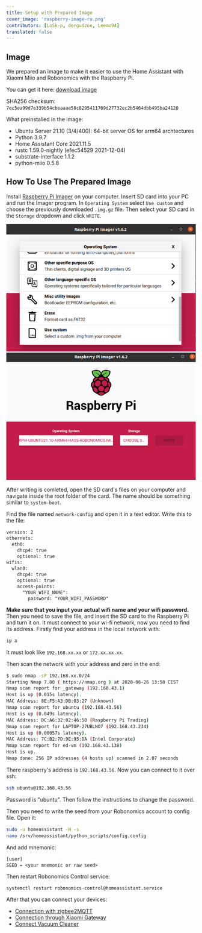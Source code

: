 ```yaml
---
title: Setup with Prepared Image
cover_image: 'raspberry-image-ru.png' 
contributors: [LoSk-p, dergudzon, Leemo94]
translated: false
---
```

## Image
We prepared an image to make it easier to use the Home Assistant with Xiaomi Miio and Robonomics with the Raspberry Pi.

You can get it here: [download image](https://ipfs.io/ipfs/bafybeihzzqoyycflxzxlxy2aplkzxo537ggqatdlbr24b4dnlyrtpkp2eu)

SHA256 checksum: `7ec5ea99d7e339b54cbeaaae58c8295411769d27732ec2b5464dbb495ba24120`

What preinstalled in the image:
- Ubuntu Server 21.10 (3/4/400): 64-bit server OS for arm64 archtectures
- Python 3.9.7
- Home Assistant Core 2021.11.5
- rustc 1.59.0-nightly (efec54529 2021-12-04)
- substrate-interface 1.1.2
- python-miio 0.5.8

## How To Use The Prepared Image
Install [Raspberry Pi Imager](https://www.raspberrypi.com/software/) on your computer. Insert SD card into your PC and run the Imager program. In `Operating System` select `Use custom` and choose the previously downloaded `.img.gz` file. Then select your SD card in the `Storage` dropdown and click `WRITE`.

![imager](../images/home-assistant/use_custom_image.png)
![imager](../images/home-assistant/imager_prep.png)

After writing is comleted, open the SD card's files on your computer and navigate inside the root folder of the card. The name should be something similar to `system-boot`.

Find the file named `network-config` and open it in a text editor. Write this to the file:
```
version: 2
ethernets:
  eth0:
    dhcp4: true
    optional: true
wifis:
  wlan0:
    dhcp4: true
    optional: true
    access-points:
      "YOUR_WIFI_NAME":
        password: "YOUR_WIFI_PASSWORD"
```
**Make sure that you input your actual wifi name and your wifi password.** Then you need to save the file, and insert the SD card to the Raspberry Pi and turn it on. It must connect to your wi-fi network, now you need to find its address. Firstly find your address in the local network with:

```bash
ip a
```
It must look like `192.168.xx.xx` or `172.xx.xx.xx`.

Then scan the network with your address and zero in the end:

```bash 
$ sudo nmap -sP 192.168.xx.0/24
Starting Nmap 7.80 ( https://nmap.org ) at 2020-06-26 13:50 CEST
Nmap scan report for _gateway (192.168.43.1)
Host is up (0.015s latency).
MAC Address: 8E:F5:A3:DB:03:27 (Unknown)
Nmap scan report for ubuntu (192.168.43.56)
Host is up (0.049s latency).
MAC Address: DC:A6:32:02:46:50 (Raspberry Pi Trading)
Nmap scan report for LAPTOP-27UBLNO7 (192.168.43.234)
Host is up (0.00057s latency).
MAC Address: 7C:B2:7D:9E:95:DA (Intel Corporate)
Nmap scan report for ed-vm (192.168.43.138)
Host is up.
Nmap done: 256 IP addresses (4 hosts up) scanned in 2.07 seconds
```
There raspberry's address is `192.168.43.56`. Now you can connect to it over ssh:
```bash
ssh ubuntu@192.168.43.56
```
Password is "ubuntu". Then follow the instructions to change the password.

Then you need to write the seed from your Robonomics account to config file. Open it:
```bash
sudo -u homeassistant -H -s
nano /srv/homeassistant/python_scripts/config.config
```
And add mnemonic:
```
[user]
SEED = <your mnemonic or raw seed>
```
Then restart Robonomics Control service:
```bash
systemctl restart robonomics-control@homeassistant.service
```

After that you can connect your devices:
- [Connection with zigbee2MQTT](/docs/zigbee2-mqtt/)
- [Connection through Xiaomi Gateway](/docs/xiaomi-gateway/)
- [Connect Vacuum Cleaner](/docs/vacuum-connect/)
